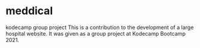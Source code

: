 # meddical
kodecamp group project
This is a contribution to the development of a large hospital website.
It was given as a group project at Kodecamp Bootcamp 2021.
